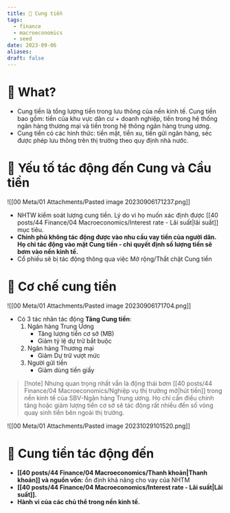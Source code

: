 ```yaml
---
title: 🌱 Cung tiền
tags:
  - finance
  - macroeconomics
  - seed
date: 2023-09-06
aliases: 
draft: false
---
```


# 🌿 What?
- Cung tiền là tổng lượng tiền trong lưu thông của nền kinh tế. Cung tiền bao gồm: tiền của khu vực dân cư  + doanh nghiệp, tiền trong hệ thống ngân hàng thương mại và tiền trong hệ thông ngân hàng trung ương.
- Cung tiền có các hình thức: tiền mặt, tiền xu, tiền gửi ngân hàng, séc được phép lưu thông trên thị trường theo quy định nhà nước.
# 🌿 Yếu tố tác động đến Cung và Cầu tiền
![[00 Meta/01 Attachments/Pasted image 20230906171237.png]]
- NHTW kiểm soát lượng cung tiền. Lý do vì họ muốn xác định được [[40 posts/44 Finance/04 Macroeconomics/Interest rate - Lãi suất|lãi suất]] mục tiêu.
- **Chính phủ không tác động được vào nhu cầu vay tiền của người dân. Họ chỉ tác động vào mặt Cung tiền - chỉ quyết định số lượng tiền sẽ bơm vào nền kinh tế.**
- Cổ phiếu sẽ bị tác động thông qua việc Mở rộng/Thắt chặt Cung tiền

# 🌿 Cơ chế cung tiền
![[00 Meta/01 Attachments/Pasted image 20230906171704.png]]

- Có 3 tác nhân tác động **Tăng Cung tiền**:
	1. Ngân hàng Trung Ương
		- Tăng lượng tiền cơ sở (MB)
		- Giảm tỷ lệ dự trữ bắt buộc
	2. Ngân hàng Thương mại
		- Giảm Dự trữ vượt mức
	3. Người gửi tiền
		- Giảm dùng tiền giấy

> [!note] Nhưng quan trọng nhất vẫn là động thái bơm [[40 posts/44 Finance/04 Macroeconomics/Nghiệp vụ thị trường mở|hút tiền]] trong nền kinh tế của SBV-Ngân hàng Trung ương. Họ chỉ cần điều chỉnh tăng hoặc giảm lượng tiền cơ sở sẽ tác động rất nhiều đến số vòng quay sinh tiền bên ngoài thị trường.

![[00 Meta/01 Attachments/Pasted image 20231029101520.png]]

# 🌿 Cung tiền tác động đến
- **[[40 posts/44 Finance/04 Macroeconomics/Thanh khoản|Thanh khoản]] và nguồn vốn:** ổn định khả năng cho vay của NHTM
- **[[40 posts/44 Finance/04 Macroeconomics/Interest rate - Lãi suất|Lãi suất]].**
- **Hành vi của các chủ thể trong nền kinh tế.**